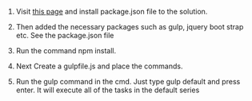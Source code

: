 ﻿1. Visit [this page](https://docs.microsoft.com/en-us/visualstudio/javascript/npm-package-management?view=vs-2019#npmAdd) and 
 install package.json file to the solution.

2. Then added the necessary packages such as gulp, jquery boot strap etc. See the package.json file

3. Run the command npm install.

4. Next Create a gulpfile.js and place the commands.

5. Run the gulp command in the cmd. 
	Just type gulp default and press enter. It will execute all of the tasks in the default series



